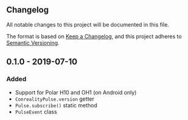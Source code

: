 Changelog
---------

All notable changes to this project will be documented in this file.

The format is based on [Keep a Changelog](https://keepachangelog.com/en/1.0.0/),
and this project adheres to [Semantic Versioning](https://semver.org/spec/v2.0.0.html).

## 0.1.0 - 2019-07-10
### Added
- Support for Polar H10 and OH1 (on Android only)
- `ConrealityPulse.version` getter
- `Pulse.subscribe()` static method
- `PulseEvent` class

